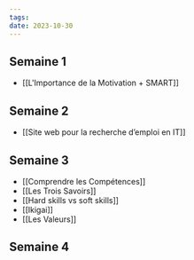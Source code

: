 ```yaml
---
tags: 
date: 2023-10-30
---
```

## Semaine 1
- [[L'Importance de la Motivation + SMART]]

## Semaine 2
- [[Site web pour la recherche d’emploi en IT]]

## Semaine 3
- [[Comprendre les Compétences]]
- [[Les Trois Savoirs]]
- [[Hard skills vs soft skills]]
- [[Ikigai]]
- [[Les Valeurs]]

## Semaine 4
